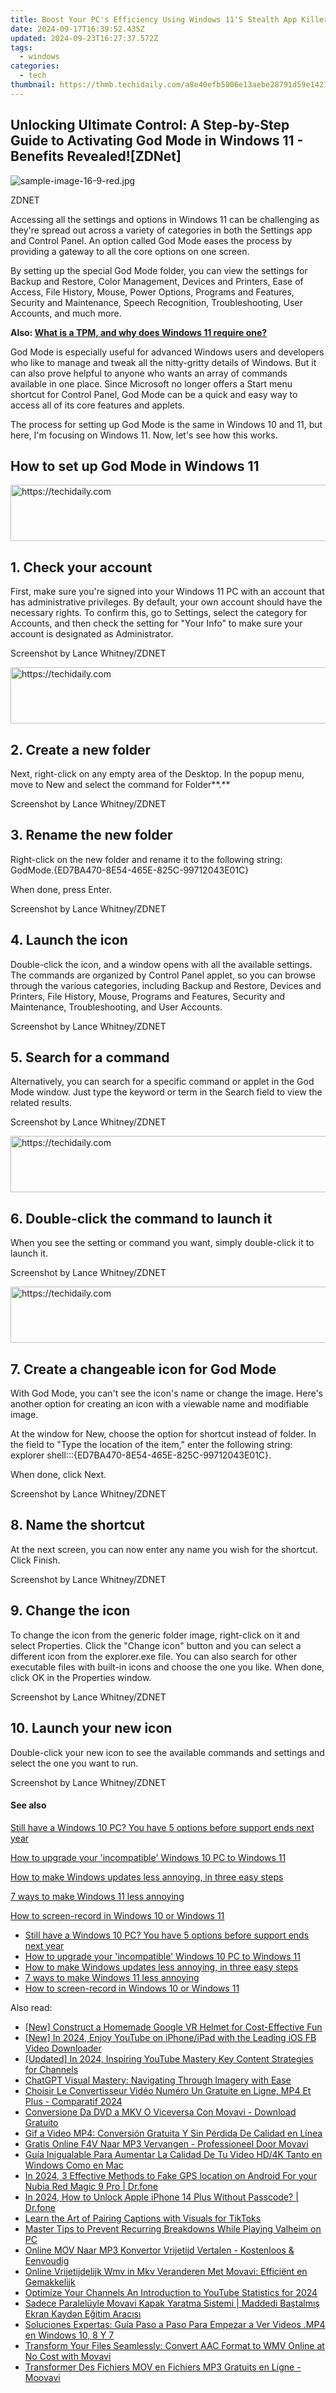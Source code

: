 ```yaml
---
title: Boost Your PC's Efficiency Using Windows 11'S Stealth App Killer Method | Detailed Guide at ZDNET
date: 2024-09-17T16:39:52.435Z
updated: 2024-09-23T16:27:37.572Z
tags:
  - windows
categories:
  - tech
thumbnail: https://thmb.techidaily.com/a8e40efb5006e13aebe28791d59e1421fc71b918bf8b721d0c966b909b393e53.png
---
```


## Unlocking Ultimate Control: A Step-by-Step Guide to Activating God Mode in Windows 11 - Benefits Revealed![ZDNet]

![sample-image-16-9-red.jpg](https://www.zdnet.com/a/img/resize/290d9f89bb1ad59305cdd1bad76bc67ae9f2160a/2024/09/09/e4557c45-e6e1-4d08-9cdd-d6b34abfe241/figure-top-how-to-manage-windows-11-with-god-mode.jpg?auto=webp&width=1280)

ZDNET

Accessing all the settings and options in Windows 11 can be challenging as they're spread out across a variety of categories in both the Settings app and Control Panel. An option called God Mode eases the process by providing a gateway to all the core options on one screen.

By setting up the special God Mode folder, you can view the settings for Backup and Restore, Color Management, Devices and Printers, Ease of Access, File History, Mouse, Power Options, Programs and Features, Security and Maintenance, Speech Recognition, Troubleshooting, User Accounts, and much more.

**Also: [What is a TPM, and why does Windows 11 require one?](https://www.zdnet.com/article/what-is-a-tpm-and-why-does-windows-11-require-one/)**

God Mode is especially useful for advanced Windows users and developers who like to manage and tweak all the nitty-gritty details of Windows. But it can also prove helpful to anyone who wants an array of commands available in one place. Since Microsoft no longer offers a Start menu shortcut for Control Panel, God Mode can be a quick and easy way to access all of its core features and applets.

The process for setting up God Mode is the same in Windows 10 and 11, but here, I'm focusing on Windows 11\. Now, let's see how this works.

## How to set up God Mode in Windows 11 

<!-- affiliate ads begin -->
<a href="https://aligracehair.sjv.io/c/5597632/2016134/19272" target="_top" id="2016134">
  <img src="//a.impactradius-go.com/display-ad/19272-2016134" border="0" alt="https://techidaily.com" width="728" height="90"/>
</a>
<img height="0" width="0" src="https://aligracehair.sjv.io/i/5597632/2016134/19272" style="position:absolute;visibility:hidden;" border="0" />
<!-- affiliate ads end -->

## 1\. Check your account

First, make sure you're signed into your Windows 11 PC with an account that has administrative privileges. By default, your own account should have the necessary rights. To confirm this, go to Settings, select the category for Accounts, and then check the setting for "Your Info" to make sure your account is designated as Administrator.

Screenshot by Lance Whitney/ZDNET

<!-- affiliate ads begin -->
<a href="https://united.elfm.net/c/5597632/2139563/4704" target="_top" id="2139563">
  <img src="//a.impactradius-go.com/display-ad/4704-2139563" border="0" alt="https://techidaily.com" width="728" height="90"/>
</a>
<img height="0" width="0" src="https://united.elfm.net/i/5597632/2139563/4704" style="position:absolute;visibility:hidden;" border="0" />
<!-- affiliate ads end -->

## 2\. Create a new folder

Next, right-click on any empty area of the Desktop. In the popup menu, move to New and select the command for Folder**.**

Screenshot by Lance Whitney/ZDNET

## 3\. Rename the new folder

Right-click on the new folder and rename it to the following string:  
 GodMode.{ED7BA470-8E54-465E-825C-99712043E01C}

When done, press Enter.

Screenshot by Lance Whitney/ZDNET

## 4\. Launch the icon

Double-click the icon, and a window opens with all the available settings. The commands are organized by Control Panel applet, so you can browse through the various categories, including Backup and Restore, Devices and Printers, File History, Mouse, Programs and Features, Security and Maintenance, Troubleshooting, and User Accounts.

Screenshot by Lance Whitney/ZDNET

## 5\. Search for a command

Alternatively, you can search for a specific command or applet in the God Mode window. Just type the keyword or term in the Search field to view the related results.

Screenshot by Lance Whitney/ZDNET

<!-- affiliate ads begin -->
<a href="https://appsumo.8odi.net/c/5597632/2087390/7443" target="_top" id="2087390">
  <img src="//a.impactradius-go.com/display-ad/7443-2087390" border="0" alt="https://techidaily.com" width="728" height="90"/>
</a>
<img height="0" width="0" src="https://appsumo.8odi.net/i/5597632/2087390/7443" style="position:absolute;visibility:hidden;" border="0" />
<!-- affiliate ads end -->

## 6\. Double-click the command to launch it

When you see the setting or command you want, simply double-click it to launch it.

Screenshot by Lance Whitney/ZDNET

<!-- affiliate ads begin -->
<a href="https://ephamedtechinc.pxf.io/c/5597632/2137226/26400" target="_top" id="2137226">
  <img src="//a.impactradius-go.com/display-ad/26400-2137226" border="0" alt="https://techidaily.com" width="728" height="90"/>
</a>
<img height="0" width="0" src="https://ephamedtechinc.pxf.io/i/5597632/2137226/26400" style="position:absolute;visibility:hidden;" border="0" />
<!-- affiliate ads end -->

## 7\. Create a changeable icon for God Mode

With God Mode, you can't see the icon's name or change the image. Here's another option for creating an icon with a viewable name and modifiable image.

At the window for New, choose the option for shortcut instead of folder. In the field to "Type the location of the item," enter the following string:  
 explorer shell:::{ED7BA470-8E54-465E-825C-99712043E01C}.

When done, click Next.

Screenshot by Lance Whitney/ZDNET

## 8\. Name the shortcut

At the next screen, you can now enter any name you wish for the shortcut. Click Finish.

Screenshot by Lance Whitney/ZDNET

## 9\. Change the icon

To change the icon from the generic folder image, right-click on it and select Properties. Click the "Change icon" button and you can select a different icon from the explorer.exe file. You can also search for other executable files with built-in icons and choose the one you like. When done, click OK in the Properties window.

Screenshot by Lance Whitney/ZDNET

## 10\. Launch your new icon

Double-click your new icon to see the available commands and settings and select the one you want to run.

Screenshot by Lance Whitney/ZDNET

#### See also

[Still have a Windows 10 PC? You have 5 options before support ends next year](https://www.zdnet.com/article/still-have-a-windows-10-pc-you-have-5-options-before-support-ends-in-2025/ "Still have a Windows 10 PC? You have 5 options before support ends next year")

[How to upgrade your 'incompatible' Windows 10 PC to Windows 11](https://www.zdnet.com/article/how-to-upgrade-your-incompatible-windows-10-pc-to-windows-11/ "How to upgrade your 'incompatible' Windows 10 PC to Windows 11")

[How to make Windows updates less annoying, in three easy steps](https://www.zdnet.com/article/how-to-make-windows-update-less-annoying-in-three-easy-steps/ "How to make Windows updates less annoying, in three easy steps")

[7 ways to make Windows 11 less annoying](https://www.zdnet.com/article/seven-ways-to-make-windows-11-less-annoying/ "7 ways to make Windows 11 less annoying")

[How to screen-record in Windows 10 or Windows 11](https://www.zdnet.com/article/how-to-screen-record-in-windows-10-or-11/ "How to screen-record in Windows 10 or Windows 11")

* [Still have a Windows 10 PC? You have 5 options before support ends next year](https://www.zdnet.com/article/still-have-a-windows-10-pc-you-have-5-options-before-support-ends-in-2025/ "Still have a Windows 10 PC? You have 5 options before support ends next year")
* [How to upgrade your 'incompatible' Windows 10 PC to Windows 11](https://www.zdnet.com/article/how-to-upgrade-your-incompatible-windows-10-pc-to-windows-11/ "How to upgrade your 'incompatible' Windows 10 PC to Windows 11")
* [How to make Windows updates less annoying, in three easy steps](https://www.zdnet.com/article/how-to-make-windows-update-less-annoying-in-three-easy-steps/ "How to make Windows updates less annoying, in three easy steps")
* [7 ways to make Windows 11 less annoying](https://www.zdnet.com/article/seven-ways-to-make-windows-11-less-annoying/ "7 ways to make Windows 11 less annoying")
* [How to screen-record in Windows 10 or Windows 11](https://www.zdnet.com/article/how-to-screen-record-in-windows-10-or-11/ "How to screen-record in Windows 10 or Windows 11")

<ins class="adsbygoogle"
     style="display:block"
     data-ad-format="autorelaxed"
     data-ad-client="ca-pub-7571918770474297"
     data-ad-slot="1223367746"></ins>

<ins class="adsbygoogle"
     style="display:block"
     data-ad-client="ca-pub-7571918770474297"
     data-ad-slot="8358498916"
     data-ad-format="auto"
     data-full-width-responsive="true"></ins>

<span class="atpl-alsoreadstyle">Also read:</span>
<div><ul>
<li><a href="https://extra-information.techidaily.com/new-construct-a-homemade-google-vr-helmet-for-cost-effective-fun/"><u>[New] Construct a Homemade Google VR Helmet for Cost-Effective Fun</u></a></li>
<li><a href="https://facebook-videos.techidaily.com/new-in-2024-enjoy-youtube-on-iphoneipad-with-the-leading-ios-fb-video-downloader/"><u>[New] In 2024, Enjoy YouTube on iPhone/iPad with the Leading iOS FB Video Downloader</u></a></li>
<li><a href="https://youtube-tips.techidaily.com/ed-in-2024-inspiring-youtube-mastery-key-content-strategies-for-channels/"><u>[Updated] In 2024, Inspiring YouTube Mastery Key Content Strategies for Channels</u></a></li>
<li><a href="https://tech-hub.techidaily.com/chatgpt-visual-mastery-navigating-through-imagery-with-ease/"><u>ChatGPT Visual Mastery: Navigating Through Imagery with Ease</u></a></li>
<li><a href="https://win-extraordinary.techidaily.com/choisir-le-convertisseur-video-numero-un-gratuite-en-ligne-mp4-et-plus-comparatif-2024/"><u>Choisir Le Convertisseur Vidéo Numéro Un Gratuite en Ligne, MP4 Et Plus - Comparatif 2024</u></a></li>
<li><a href="https://win-extraordinary.techidaily.com/conversione-da-dvd-a-mkv-o-viceversa-con-movavi-download-gratuito/"><u>Conversione Da DVD a MKV O Viceversa Con Movavi - Download Gratuito</u></a></li>
<li><a href="https://win-extraordinary.techidaily.com/gif-a-video-mp4-conversion-gratuita-y-sin-perdida-de-calidad-en-linea/"><u>Gif a Video MP4: Conversión Gratuita Y Sin Pérdida De Calidad en Línea</u></a></li>
<li><a href="https://win-extraordinary.techidaily.com/gratis-online-f4v-naar-mp3-vervangen-professioneel-door-movavi/"><u>Gratis Online F4V Naar MP3 Vervangen - Professioneel Door Movavi</u></a></li>
<li><a href="https://some-approaches.techidaily.com/guia-inigualable-para-aumentar-la-calidad-de-tu-video-hd4k-tanto-en-windows-como-en-mac/"><u>Guía Inigualable Para Aumentar La Calidad De Tu Video HD/4K Tanto en Windows Como en Mac</u></a></li>
<li><a href="https://android-location.techidaily.com/in-2024-3-effective-methods-to-fake-gps-location-on-android-for-your-nubia-red-magic-9-pro-drfone-by-drfone-virtual/"><u>In 2024, 3 Effective Methods to Fake GPS location on Android For your Nubia Red Magic 9 Pro | Dr.fone</u></a></li>
<li><a href="https://iphone-unlock.techidaily.com/in-2024-how-to-unlock-apple-iphone-14-plus-without-passcode-drfone-by-drfone-ios/"><u>In 2024, How to Unlock Apple iPhone 14 Plus Without Passcode? | Dr.fone</u></a></li>
<li><a href="https://tiktok-videos.techidaily.com/learn-the-art-of-pairing-captions-with-visuals-for-tiktoks/"><u>Learn the Art of Pairing Captions with Visuals for TikToks</u></a></li>
<li><a href="https://win-answers.techidaily.com/master-tips-to-prevent-recurring-breakdowns-while-playing-valheim-on-pc/"><u>Master Tips to Prevent Recurring Breakdowns While Playing Valheim on PC</u></a></li>
<li><a href="https://win-extraordinary.techidaily.com/online-mov-naar-mp3-konvertor-vrijetijd-vertalen-kostenloos-and-eenvoudig/"><u>Online MOV Naar MP3 Konvertor Vrijetijd Vertalen - Kostenloos & Eenvoudig</u></a></li>
<li><a href="https://win-extraordinary.techidaily.com/online-vrijetijdelijk-wmv-in-mkv-veranderen-met-movavi-efficient-en-gemakkelijk/"><u>Online Vrijetijdelijk Wmv in Mkv Veranderen Met Movavi: Efficiënt en Gemakkelijk</u></a></li>
<li><a href="https://youtube-data.techidaily.com/ize-your-channels-an-introduction-to-youtube-statistics-for-2024/"><u>Optimize Your Channels An Introduction to YouTube Statistics for 2024</u></a></li>
<li><a href="https://win-extraordinary.techidaily.com/sadece-paraleluyle-movavi-kapak-yaratma-sistemi-maddedi-bastalmis-ekran-kayden-egitim-aracisi/"><u>Sadece Paralelüyle Movavi Kapak Yaratma Sistemi | Maddedi Baştalmış Ekran Kaydən Eğitim Aracısı</u></a></li>
<li><a href="https://win-extraordinary.techidaily.com/soluciones-expertas-guia-paso-a-paso-para-empezar-a-ver-videos-mp4-en-windows-10-8-y-7/"><u>Soluciones Expertas: Guía Paso a Paso Para Empezar a Ver Videos .MP4 en Windows 10, 8 Y 7</u></a></li>
<li><a href="https://win-extraordinary.techidaily.com/transform-your-files-seamlessly-convert-aac-format-to-wmv-online-at-no-cost-with-movavi/"><u>Transform Your Files Seamlessly: Convert AAC Format to WMV Online at No Cost with Movavi</u></a></li>
<li><a href="https://win-extraordinary.techidaily.com/transformer-des-fichiers-mov-en-fichiers-mp3-gratuits-en-ligne-moovavi/"><u>Transformer Des Fichiers MOV en Fichiers MP3 Gratuits en Ligne - Moovavi</u></a></li>
</ul></div>

